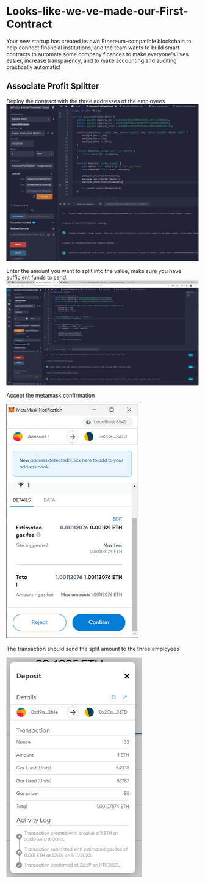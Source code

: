 # Looks-like-we-ve-made-our-First-Contract

Your new startup has created its own Ethereum-compatible blockchain to help connect financial institutions, and the team wants to build smart contracts to automate some company finances to make everyone's lives easier, increase transparency, and to make accounting and auditing practically automatic!

## Associate Profit Splitter
Deploy the contract with the three addresses of the employees
![](Images/Associate1.png)

Enter the amount you want to split into the value, make sure you have sufficient funds to send.
![](Images/Associate2.png)

Accept the metamask confirmation

![](Images/Associate3.png)

The transaction should send the split amount to the three employees

![](Images/Associate4.png)